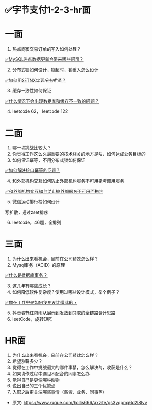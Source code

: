 # ✅字节支付1-2-3-hr面
<!--page header-->

<a name="gZbVw"></a>
# 一面
1. 热点商家交易订单的写入如何处理？

[✅MySQL热点数据更新会带来哪些问题？](https://www.yuque.com/hollis666/axzrte/gccycd2mvmpthq1s?view=doc_embed)

2. 分布式锁如何设计，锁超时，锁重入怎么设计

[✅如何用SETNX实现分布式锁？](https://www.yuque.com/hollis666/axzrte/feovxr7gr8ois5yt?view=doc_embed)

3. 缓存一致性如何保证

[✅什么情况下会出现数据库和缓存不一致的问题？](https://www.yuque.com/hollis666/axzrte/xr0h8h?view=doc_embed)

4. leetcode 62， leetcode 122
<a name="ug9cR"></a>
# 二面

1. 哪一块挑战比较大？
2. 你觉得工作这么久最重要的技术相关的地方是啥，如何达成业务目标的
3. 如何保证幂等，不用分布式锁如何保证

[✅如何解决接口幂等的问题？](https://www.yuque.com/hollis666/axzrte/gz2qwl?view=doc_embed)

4. 和外部机构交互如何防止外部机构服务不可用拖垮调用服务

[✅和外部机构交互如何防止被外部服务不可用而拖垮](https://www.yuque.com/hollis666/axzrte/xn8ucm3w3exfazpp?view=doc_embed)

5. 微信运动排行榜如何设计

写扩散，通过zset排序

6. leetcode，46题，全排列
<a name="ozQS1"></a>
# 三面

1. 为什么出来看机会，目前在公司绩效怎么样？
2. Mysql事务（ACID）的原理

[✅什么是数据库事务？](https://www.yuque.com/hollis666/axzrte/bvelw3?view=doc_embed)

3. 这几年有哪些成长？
4. 如何降低软件复杂度？使用过哪些设计模式，举个例子？

[✅你在工作中是如何使用设计模式的？](https://www.yuque.com/hollis666/axzrte/kzq0dwtbtgps9oe1?view=doc_embed)

5. 抖音春节红包雨从展示到发放到领取的全链路设计思路
6. leetCode，旋转矩阵
<a name="yqqCP"></a>
# HR面

1. 为什么出来看机会，目前在公司绩效怎么样？
2. 希望涨薪多少？
3. 觉得在工作中挑战最大的哪件事情，怎么解决的，收获是什么？
4. 如果协作过程中遇见不配合的同事怎么办
5. 觉得自己是更像哪种动物
6. 说出自己的三个优缺点
7. 入职之后更关注哪些事情（薪资、业务、同事等）


<!--page footer-->
- 原文: <https://www.yuque.com/hollis666/axzrte/gs3yqpmg6d2l8lvv>